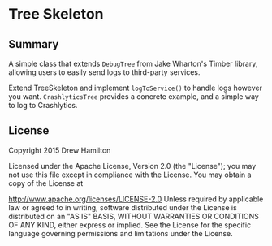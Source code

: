 # Tree Skeleton

## Summary
A simple class that extends `DebugTree` from Jake Wharton's Timber library, allowing users to easily send logs to third-party services.

Extend TreeSkeleton and implement `logToService()` to handle logs however you want. `CrashlyticsTree` provides a concrete example, and a simple way to log to Crashlytics.

## License

Copyright 2015 Drew Hamilton

Licensed under the Apache License, Version 2.0 (the "License"); you may not use this file except in compliance with the License. You may obtain a copy of the License at

http://www.apache.org/licenses/LICENSE-2.0
Unless required by applicable law or agreed to in writing, software distributed under the License is distributed on an "AS IS" BASIS, WITHOUT WARRANTIES OR CONDITIONS OF ANY KIND, either express or implied. See the License for the specific language governing permissions and limitations under the License.
